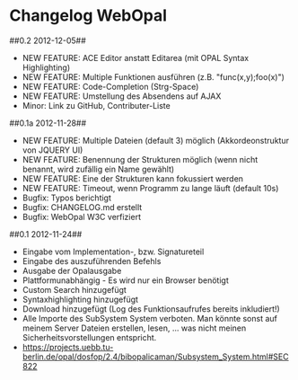 Changelog WebOpal
==================================

##0.2 2012-12-05##

- NEW FEATURE: ACE Editor anstatt Editarea (mit OPAL Syntax Highlighting)
- NEW FEATURE: Multiple Funktionen ausführen (z.B. "func(x,y);foo(x)")
- NEW FEATURE: Code-Completion (Strg-Space)
- NEW FEATURE: Umstellung des Absendens auf AJAX
- Minor: Link zu GitHub, Contributer-Liste

##0.1a 2012-11-28##

- NEW FEATURE: Multiple Dateien (default 3) möglich (Akkordeonstruktur von JQUERY UI)
- NEW FEATURE: Benennung der Strukturen möglich (wenn nicht benannt, wird zufällig ein Name gewählt)
- NEW FEATURE: Eine der Strukturen kann fokussiert werden
- NEW FEATURE: Timeout, wenn Programm zu lange läuft (default 10s)
- Bugfix: Typos berichtigt
- Bugfix: CHANGELOG.md erstellt
- Bugfix: WebOpal W3C verfiziert

##0.1 2012-11-24##

- Eingabe vom Implementation-, bzw. Signatureteil
- Eingabe des auszuführenden Befehls
- Ausgabe der Opalausgabe
- Plattformunabhängig - Es wird nur ein Browser benötigt
- Custom Search hinzugefügt
- Syntaxhighlighting hinzugefügt
- Download hinzugefügt (Log des Funktionsaufrufes bereits inkludiert!)
- Alle Importe des SubSystem System verboten. Man könnte sonst auf meinem Server Dateien erstellen, lesen, ... was nicht meinen Sicherheitsvorstellungen entspricht.
- https://projects.uebb.tu-berlin.de/opal/dosfop/2.4/bibopalicaman/Subsystem_System.html#SEC822
